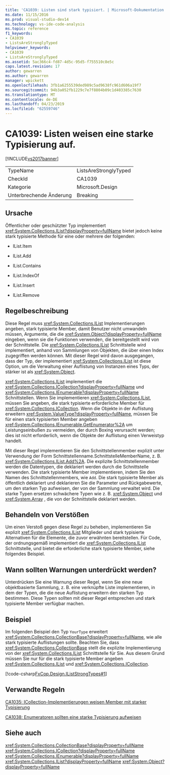 ```yaml
---
title: 'CA1039: Listen sind stark typisiert. | Microsoft-Dokumentation'
ms.date: 11/15/2016
ms.prod: visual-studio-dev14
ms.technology: vs-ide-code-analysis
ms.topic: reference
f1_keywords:
- CA1039
- ListsAreStronglyTyped
helpviewer_keywords:
- CA1039
- ListsAreStronglyTyped
ms.assetid: 5ac366c4-fd87-4d5c-95d5-f755510c8e5c
caps.latest.revision: 17
author: gewarren
ms.author: gewarren
manager: wpickett
ms.openlocfilehash: 3fb1a6255539ded989c5ad9638fc961d606a19f7
ms.sourcegitcommit: 94b3a052fb1229c7e7f8804b09c1d403385c7630
ms.translationtype: MT
ms.contentlocale: de-DE
ms.lasthandoff: 04/23/2019
ms.locfileid: "62559746"
---
```

# <a name="ca1039-lists-are-strongly-typed"></a>CA1039: Listen weisen eine starke Typisierung auf.
[!INCLUDE[vs2017banner](../includes/vs2017banner.md)]

|||
|-|-|
|TypeName|ListsAreStronglyTyped|
|CheckId|CA1039|
|Kategorie|Microsoft.Design|
|Unterbrechende Änderung|Breaking|

## <a name="cause"></a>Ursache
 Öffentlicher oder geschützter Typ implementiert <xref:System.Collections.IList?displayProperty=fullName> bietet jedoch keine stark typisierte Methode für eine oder mehrere der folgenden:

- IList.Item

- IList.Add

- IList.Contains

- IList.IndexOf

- IList.Insert

- IList.Remove

## <a name="rule-description"></a>Regelbeschreibung
 Diese Regel muss <xref:System.Collections.IList> Implementierungen angeben, stark typisierte Member, damit Benutzer nicht umwandeln müssen, Argumente, die die <xref:System.Object?displayProperty=fullName> eingeben, wenn sie die Funktionen verwenden, die bereitgestellt wird von der Schnittstelle. Die <xref:System.Collections.IList> Schnittstelle wird implementiert, anhand von Sammlungen von Objekten, die über einen Index zugegriffen werden können. Mit dieser Regel wird davon ausgegangen, dass der Typ, der implementiert <xref:System.Collections.IList> ist diese Option, um die Verwaltung einer Auflistung von Instanzen eines Typs, der stärker ist als <xref:System.Object>.

 <xref:System.Collections.IList> implementiert die <xref:System.Collections.ICollection?displayProperty=fullName> und <xref:System.Collections.IEnumerable?displayProperty=fullName> Schnittstellen. Wenn Sie implementieren <xref:System.Collections.IList>, müssen Sie angeben, die stark typisierte erforderliche Member für <xref:System.Collections.ICollection>. Wenn die Objekte in der Auflistung erweitern <xref:System.ValueType?displayProperty=fullName>, müssen Sie für einen stark typisierten Member angeben <xref:System.Collections.IEnumerable.GetEnumerator%2A> um Leistungseinbußen zu vermeiden, der durch Boxing verursacht werden; dies ist nicht erforderlich, wenn die Objekte der Auflistung einen Verweistyp handelt.

 Mit dieser Regel implementieren Sie den Schnittstellenmember explizit unter Verwendung der Form Schnittstellenname.SchnittstelleMemberName, z. B. <xref:System.Collections.IList.Add%2A>. Die explizite Schnittstellenmember werden die Datentypen, die deklariert werden durch die Schnittstelle verwenden. Die stark typisierte Member implementieren, indem Sie den Namen des Schnittstellenmembers, wie `Add`. Die stark typisierte Member als öffentlich deklariert und deklarieren Sie die Parameter und Rückgabewerte, um den starken Typ aufweisen, der von der Sammlung verwaltet wird. Die starke Typen ersetzen schwächere Typen wie z. B. <xref:System.Object> und <xref:System.Array> , die von der Schnittstelle deklariert werden.

## <a name="how-to-fix-violations"></a>Behandeln von Verstößen
 Um einen Verstoß gegen diese Regel zu beheben, implementieren Sie explizit <xref:System.Collections.IList> Mitglieder und stark typisierte Alternativen für die Elemente, die zuvor erwähnten bereitstellen. Für Code, der ordnungsgemäß implementiert die <xref:System.Collections.IList> Schnittstelle, und bietet die erforderliche stark typisierte Member, siehe folgendes Beispiel.

## <a name="when-to-suppress-warnings"></a>Wann sollten Warnungen unterdrückt werden?
 Unterdrücken Sie eine Warnung dieser Regel, wenn Sie eine neue objektbasierte Sammlung, z. B. eine verknüpfte Liste implementieren, in dem der Typen, die die neue Auflistung erweitern den starken Typ bestimmen. Diese Typen sollten mit dieser Regel entsprechen und stark typisierte Member verfügbar machen.

## <a name="example"></a>Beispiel
 Im folgenden Beispiel den Typ `YourType` erweitert <xref:System.Collections.CollectionBase?displayProperty=fullName>, wie alle stark typisierte Auflistungen sollte. Beachten Sie, dass <xref:System.Collections.CollectionBase> stellt die explizite Implementierung von der <xref:System.Collections.IList> Schnittstelle für Sie. Aus diesem Grund müssen Sie nur für die stark typisierte Member angeben <xref:System.Collections.IList> und <xref:System.Collections.ICollection>.

 [!code-csharp[FxCop.Design.IListStrongTypes#1](../snippets/csharp/VS_Snippets_CodeAnalysis/FxCop.Design.IListStrongTypes/cs/FxCop.Design.IListStrongTypes.cs#1)]

## <a name="related-rules"></a>Verwandte Regeln
 [CA1035: ICollection-Implementierungen weisen Member mit starker Typisierung](../code-quality/ca1035-icollection-implementations-have-strongly-typed-members.md)

 [CA1038: Enumeratoren sollten eine starke Typisierung aufweisen](../code-quality/ca1038-enumerators-should-be-strongly-typed.md)

## <a name="see-also"></a>Siehe auch
 <xref:System.Collections.CollectionBase?displayProperty=fullName> <xref:System.Collections.ICollection?displayProperty=fullName>
 <xref:System.Collections.IEnumerable?displayProperty=fullName>
 <xref:System.Collections.IList?displayProperty=fullName>
 <xref:System.Object?displayProperty=fullName>
